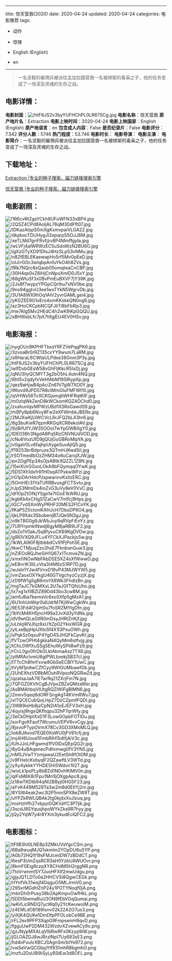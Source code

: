 
---
title: 惊天营救(2020)
date: 2020-04-24
updated: 2020-04-24
categories: 电影推荐
tags:
- 动作
- 惊悚

- English (English)
- en
---


> 一名坚毅的雇佣兵被派往孟加拉国营救一名被绑架的毒枭之子，他的任务变成了一场深及灵魂的生存之战。

## **电影详情**：

**电影封面**：<img src="https://image.tmdb.org/t/p/w200/htF6JS2v3byYUFHChPL0LR67SCg.jpg" alt="/htF6JS2v3byYUFHChPL0LR67SCg.jpg" title="/htF6JS2v3byYUFHChPL0LR67SCg.jpg">
**电影名称**：惊天营救
**原产地片名**：Extraction
**电影上映时间**：2020-04-24
**电影上映国家**：English (English)
**原产地语言**：en
**包含成人内容**：False
**是否纪录片**：False
**电影评分**：7.342
**评分人数**：5746
**热门程度**：53.746
**电影时长**：
**电影导演**：
**电影主演**：
**电影简介**：一名坚毅的雇佣兵被派往孟加拉国营救一名被绑架的毒枭之子，他的任务变成了一场深及灵魂的生存之战。

## **下载地址**：
[Extraction |专业的种子搜索、磁力链接搜索引擎](https://movie.amd794.com:2083/?search=Extraction&ordering=&mode=match_phrase&page_size=10&page=1)

[惊天营救 |专业的种子搜索、磁力链接搜索引擎](https://movie.amd794.com:2083/?search=%E6%83%8A%E5%A4%A9%E8%90%A5%E6%95%91&ordering=&mode=match_phrase&page_size=10&page=1)
 

## **电影剧照**：
<img src="https://image.tmdb.org/t/p/original/1R6cvRtZgsYCkh8UFuWFN33xBP4.jpg" alt="/1R6cvRtZgsYCkh8UFuWFN33xBP4.jpg" title="/1R6cvRtZgsYCkh8UFuWFN33xBP4.jpg"><img src="https://image.tmdb.org/t/p/original/2QSZ4CPd8AoljAL76qM30dFft07.jpg" alt="/2QSZ4CPd8AoljAL76qM30dFft07.jpg" title="/2QSZ4CPd8AoljAL76qM30dFft07.jpg"><img src="https://image.tmdb.org/t/p/original/lDKazAtspS0mXgKxmvpaiVLGA22.jpg" alt="/lDKazAtspS0mXgKxmvpaiVLGA22.jpg" title="/lDKazAtspS0mXgKxmvpaiVLGA22.jpg"><img src="https://image.tmdb.org/t/p/original/dkpbxcTDUHygJI3xpqrpS5OJJ8M.jpg" alt="/dkpbxcTDUHygJI3xpqrpS5OJJ8M.jpg" title="/dkpbxcTDUHygJI3xpqrpS5OJJ8M.jpg"><img src="https://image.tmdb.org/t/p/original/xeTLMd7gnFRvfjzv8P4Mmffgyla.jpg" alt="/xeTLMd7gnFRvfjzv8P4Mmffgyla.jpg" title="/xeTLMd7gnFRvfjzv8P4Mmffgyla.jpg"><img src="https://image.tmdb.org/t/p/original/wLVFj4alWRWzEC5uSdoWzN2BU6O.jpg" alt="/wLVFj4alWRWzEC5uSdoWzN2BU6O.jpg" title="/wLVFj4alWRWzEC5uSdoWzN2BU6O.jpg"><img src="https://image.tmdb.org/t/p/original/igXzGTyXD91DtsJ4HzSLpS3vNMu.jpg" alt="/igXzGTyXD91DtsJ4HzSLpS3vNMu.jpg" title="/igXzGTyXD91DtsJ4HzSLpS3vNMu.jpg"><img src="https://image.tmdb.org/t/p/original/n82fEBLEKaewapHo5rf5Mv0pEeD.jpg" alt="/n82fEBLEKaewapHo5rf5Mv0pEeD.jpg" title="/n82fEBLEKaewapHo5rf5Mv0pEeD.jpg"><img src="https://image.tmdb.org/t/p/original/oIJrrG0c3wlqbpAnfuYkO4h8ZVs.jpg" alt="/oIJrrG0c3wlqbpAnfuYkO4h8ZVs.jpg" title="/oIJrrG0c3wlqbpAnfuYkO4h8ZVs.jpg"><img src="https://image.tmdb.org/t/p/original/fRk7NQrc6xQasb05omqteaCnCBP.jpg" alt="/fRk7NQrc6xQasb05omqteaCnCBP.jpg" title="/fRk7NQrc6xQasb05omqteaCnCBP.jpg"><img src="https://image.tmdb.org/t/p/original/30H4qs0vZ6iHjCnNpoXmID0J5xY.jpg" alt="/30H4qs0vZ6iHjCnNpoXmID0J5xY.jpg" title="/30H4qs0vZ6iHjCnNpoXmID0J5xY.jpg"><img src="https://image.tmdb.org/t/p/original/88gWtuSf3x0BvPmEuBXVF7jY39K.jpg" alt="/88gWtuSf3x0BvPmEuBXVF7jY39K.jpg" title="/88gWtuSf3x0BvPmEuBXVF7jY39K.jpg"><img src="https://image.tmdb.org/t/p/original/2Jx8f7wypzYPGpCQrIhu7xNV0be.jpg" alt="/2Jx8f7wypzYPGpCQrIhu7xNV0be.jpg" title="/2Jx8f7wypzYPGpCQrIhu7xNV0be.jpg"><img src="https://image.tmdb.org/t/p/original/9ns94ggtvU3ee1wsTYkN5WgrvDb.jpg" alt="/9ns94ggtvU3ee1wsTYkN5WgrvDb.jpg" title="/9ns94ggtvU3ee1wsTYkN5WgrvDb.jpg"><img src="https://image.tmdb.org/t/p/original/3U1A8WX9hOq1AIV2yvrGAMLgei4.jpg" alt="/3U1A8WX9hOq1AIV2yvrGAMLgei4.jpg" title="/3U1A8WX9hOq1AIV2yvrGAMLgei4.jpg"><img src="https://image.tmdb.org/t/p/original/yKGZEE9G1xEro4omKKskkQN0ng6.jpg" alt="/yKGZEE9G1xEro4omKKskkQN0ng6.jpg" title="/yKGZEE9G1xEro4omKKskkQN0ng6.jpg"><img src="https://image.tmdb.org/t/p/original/az3HoCKCpbNCQFJliTl8bFbRjs3.jpg" alt="/az3HoCKCpbNCQFJliTl8bFbRjs3.jpg" title="/az3HoCKCpbNCQFJliTl8bFbRjs3.jpg"><img src="https://image.tmdb.org/t/p/original/me7Alg5Mv2HEdC4h2wK9iKpGQQU.jpg" alt="/me7Alg5Mv2HEdC4h2wK9iKpGQQU.jpg" title="/me7Alg5Mv2HEdC4h2wK9iKpGQQU.jpg"><img src="https://image.tmdb.org/t/p/original/sBHWsbLfc7pX7tifgjEU4EV0HSv.jpg" alt="/sBHWsbLfc7pX7tifgjEU4EV0HSv.jpg" title="/sBHWsbLfc7pX7tifgjEU4EV0HSv.jpg">

## **电影海报**：
<img src="https://image.tmdb.org/t/p/original/nygOUcBKPHFTbxsYRFZVePqgPK6.jpg" alt="/nygOUcBKPHFTbxsYRFZVePqgPK6.jpg" title="/nygOUcBKPHFTbxsYRFZVePqgPK6.jpg"><img src="https://image.tmdb.org/t/p/original/3zvoaBr0rRZ135cxYY9wum7LaRM.jpg" alt="/3zvoaBr0rRZ135cxYY9wum7LaRM.jpg" title="/3zvoaBr0rRZ135cxYY9wum7LaRM.jpg"><img src="https://image.tmdb.org/t/p/original/sRHaraL6CWtaULPdxe38Gnm3P3y.jpg" alt="/sRHaraL6CWtaULPdxe38Gnm3P3y.jpg" title="/sRHaraL6CWtaULPdxe38Gnm3P3y.jpg"><img src="https://image.tmdb.org/t/p/original/htF6JS2v3byYUFHChPL0LR67SCg.jpg" alt="/htF6JS2v3byYUFHChPL0LR67SCg.jpg" title="/htF6JS2v3byYUFHChPL0LR67SCg.jpg"><img src="https://image.tmdb.org/t/p/original/wlfDxbGEsW58vGhFljKkcR5IxDj.jpg" alt="/wlfDxbGEsW58vGhFljKkcR5IxDj.jpg" title="/wlfDxbGEsW58vGhFljKkcR5IxDj.jpg"><img src="https://image.tmdb.org/t/p/original/qNU3IiyQCMYT3g2bO5hL4utn4NQ.jpg" alt="/qNU3IiyQCMYT3g2bO5hL4utn4NQ.jpg" title="/qNU3IiyQCMYT3g2bO5hL4utn4NQ.jpg"><img src="https://image.tmdb.org/t/p/original/6ht5v2qdyfxVeHIAbM19SRlypXp.jpg" alt="/6ht5v2qdyfxVeHIAbM19SRlypXp.jpg" title="/6ht5v2qdyfxVeHIAbM19SRlypXp.jpg"><img src="https://image.tmdb.org/t/p/original/qez9aHjwB4pAciZn61V7gW7XO0Y.jpg" alt="/qez9aHjwB4pAciZn61V7gW7XO0Y.jpg" title="/qez9aHjwB4pAciZn61V7gW7XO0Y.jpg"><img src="https://image.tmdb.org/t/p/original/96ovd9JPD57R8cIMmGluFMFWt10.jpg" alt="/96ovd9JPD57R8cIMmGluFMFWt10.jpg" title="/96ovd9JPD57R8cIMmGluFMFWt10.jpg"><img src="https://image.tmdb.org/t/p/original/qVHWs56TvXCKGjsmghWHFRqtKlF.jpg" alt="/qVHWs56TvXCKGjsmghWHFRqtKlF.jpg" title="/qVHWs56TvXCKGjsmghWHFRqtKlF.jpg"><img src="https://image.tmdb.org/t/p/original/m0zlqWkZenD8kWCkomKQZADChd0.jpg" alt="/m0zlqWkZenD8kWCkomKQZADChd0.jpg" title="/m0zlqWkZenD8kWCkomKQZADChd0.jpg"><img src="https://image.tmdb.org/t/p/original/zxahunlqvMPWzUBd1XSRsGawdS9.jpg" alt="/zxahunlqvMPWzUBd1XSRsGawdS9.jpg" title="/zxahunlqvMPWzUBd1XSRsGawdS9.jpg"><img src="https://image.tmdb.org/t/p/original/m9Py8pb6Nvy8Fw2eXFWmbkJBERo.jpg" alt="/m9Py8pb6Nvy8Fw2eXFWmbkJBERo.jpg" title="/m9Py8pb6Nvy8Fw2eXFWmbkJBERo.jpg"><img src="https://image.tmdb.org/t/p/original/2MJXwKjUiWCVcL6rJFQ2bL43hr6.jpg" alt="/2MJXwKjUiWCVcL6rJFQ2bL43hr6.jpg" title="/2MJXwKjUiWCVcL6rJFQ2bL43hr6.jpg"><img src="https://image.tmdb.org/t/p/original/8g3buKieR7qzmRKGqXCR6ekoIAV.jpg" alt="/8g3buKieR7qzmRKGqXCR6ekoIAV.jpg" title="/8g3buKieR7qzmRKGqXCR6ekoIAV.jpg"><img src="https://image.tmdb.org/t/p/original/9zBifUfYJW35OOol7wYpGWBXgY0.jpg" alt="/9zBifUfYJW35OOol7wYpGWBXgY0.jpg" title="/9zBifUfYJW35OOol7wYpGWBXgY0.jpg"><img src="https://image.tmdb.org/t/p/original/lDE036h3NgdA8Pq5RzCNVNUdVOD.jpg" alt="/lDE036h3NgdA8Pq5RzCNVNUdVOD.jpg" title="/lDE036h3NgdA8Pq5RzCNVNUdVOD.jpg"><img src="https://image.tmdb.org/t/p/original/cNu6VozUfD9jjQUjGuGBRoMlpYA.jpg" alt="/cNu6VozUfD9jjQUjGuGBRoMlpYA.jpg" title="/cNu6VozUfD9jjQUjGuGBRoMlpYA.jpg"><img src="https://image.tmdb.org/t/p/original/v0gaV0Lv6fajhpUtygeSuvAjlQ5.jpg" alt="/v0gaV0Lv6fajhpUtygeSuvAjlQ5.jpg" title="/v0gaV0Lv6fajhpUtygeSuvAjlQ5.jpg"><img src="https://image.tmdb.org/t/p/original/f19253brBdpruze3QTmHJKwdSil.jpg" alt="/f19253brBdpruze3QTmHJKwdSil.jpg" title="/f19253brBdpruze3QTmHJKwdSil.jpg"><img src="https://image.tmdb.org/t/p/original/rSOTmedlbOzZHM34o6uCarojXJW.jpg" alt="/rSOTmedlbOzZHM34o6uCarojXJW.jpg" title="/rSOTmedlbOzZHM34o6uCarojXJW.jpg"><img src="https://image.tmdb.org/t/p/original/pn2GgPEp34sOjsABtkXQZZL1Z8N.jpg" alt="/pn2GgPEp34sOjsABtkXQZZL1Z8N.jpg" title="/pn2GgPEp34sOjsABtkXQZZL1Z8N.jpg"><img src="https://image.tmdb.org/t/p/original/15eiXUrGGsnLOkA9bFQymqqOYwK.jpg" alt="/15eiXUrGGsnLOkA9bFQymqqOYwK.jpg" title="/15eiXUrGGsnLOkA9bFQymqqOYwK.jpg"><img src="https://image.tmdb.org/t/p/original/5DS1Xh1dxfrR1H0sqATPxkwWFzi.jpg" alt="/5DS1Xh1dxfrR1H0sqATPxkwWFzi.jpg" title="/5DS1Xh1dxfrR1H0sqATPxkwWFzi.jpg"><img src="https://image.tmdb.org/t/p/original/rG1pDArHdcPJspwannvKxlIzERC.jpg" alt="/rG1pDArHdcPJspwannvKxlIzERC.jpg" title="/rG1pDArHdcPJspwannvKxlIzERC.jpg"><img src="https://image.tmdb.org/t/p/original/5OmHEr31YaTUflRBvusgFCTSvtu.jpg" alt="/5OmHEr31YaTUflRBvusgFCTSvtu.jpg" title="/5OmHEr31YaTUflRBvusgFCTSvtu.jpg"><img src="https://image.tmdb.org/t/p/original/rJpS3NtmDs4ioZvG3uVy8eV0VvC.jpg" alt="/rJpS3NtmDs4ioZvG3uVy8eV0VvC.jpg" title="/rJpS3NtmDs4ioZvG3uVy8eV0VvC.jpg"><img src="https://image.tmdb.org/t/p/original/dI1OpZtOfkjYSgn1e7tGoE1kWRU.jpg" alt="/dI1OpZtOfkjYSgn1e7tGoE1kWRU.jpg" title="/dI1OpZtOfkjYSgn1e7tGoE1kWRU.jpg"><img src="https://image.tmdb.org/t/p/original/kgbKk4xCHgS1ZaCwV7mlfcj9Hps.jpg" alt="/kgbKk4xCHgS1ZaCwV7mlfcj9Hps.jpg" title="/kgbKk4xCHgS1ZaCwV7mlfcj9Hps.jpg"><img src="https://image.tmdb.org/t/p/original/iGC7vdSXmWyPRHF20MES2FICnYK.jpg" alt="/iGC7vdSXmWyPRHF20MES2FICnYK.jpg" title="/iGC7vdSXmWyPRHF20MES2FICnYK.jpg"><img src="https://image.tmdb.org/t/p/original/fKaP5Z0cloniKAhUcH7DbsDP6O4.jpg" alt="/fKaP5Z0cloniKAhUcH7DbsDP6O4.jpg" title="/fKaP5Z0cloniKAhUcH7DbsDP6O4.jpg"><img src="https://image.tmdb.org/t/p/original/ijkLP9Xdx3SbobenjB7JQeSN3gJ.jpg" alt="/ijkLP9Xdx3SbobenjB7JQeSN3gJ.jpg" title="/ijkLP9Xdx3SbobenjB7JQeSN3gJ.jpg"><img src="https://image.tmdb.org/t/p/original/o9kTBG0g9JkWbJuy9qRVpFiEnYz.jpg" alt="/o9kTBG0g9JkWbJuy9qRVpFiEnYz.jpg" title="/o9kTBG0g9JkWbJuy9qRVpFiEnYz.jpg"><img src="https://image.tmdb.org/t/p/original/7URYrpmktNwdj6gyM8jaRB9LiF2.jpg" alt="/7URYrpmktNwdj6gyM8jaRB9LiF2.jpg" title="/7URYrpmktNwdj6gyM8jaRB9LiF2.jpg"><img src="https://image.tmdb.org/t/p/original/dsZo1V0akJSq8fyvuCK69KgDVDw.jpg" alt="/dsZo1V0akJSq8fyvuCK69KgDVDw.jpg" title="/dsZo1V0akJSq8fyvuCK69KgDVDw.jpg"><img src="https://image.tmdb.org/t/p/original/gIR0VXQ9JFLu4YFCkXJPackjsSw.jpg" alt="/gIR0VXQ9JFLu4YFCkXJPackjsSw.jpg" title="/gIR0VXQ9JFLu4YFCkXJPackjsSw.jpg"><img src="https://image.tmdb.org/t/p/original/1kWLAl90F8jtbbbdCv91PjPoh5E.jpg" alt="/1kWLAl90F8jtbbbdCv91PjPoh5E.jpg" title="/1kWLAl90F8jtbbbdCv91PjPoh5E.jpg"><img src="https://image.tmdb.org/t/p/original/tkwCTMjuqZzo2hsE7FknbsnGuw3.jpg" alt="/tkwCTMjuqZzo2hsE7FknbsnGuw3.jpg" title="/tkwCTMjuqZzo2hsE7FknbsnGuw3.jpg"><img src="https://image.tmdb.org/t/p/original/nZIEOsBQJheSiH1Q67x1TcmveZN.jpg" alt="/nZIEOsBQJheSiH1Q67x1TcmveZN.jpg" title="/nZIEOsBQJheSiH1Q67x1TcmveZN.jpg"><img src="https://image.tmdb.org/t/p/original/xmxfiNOwNbFAbDSE5XZ4sXfWwwD.jpg" alt="/xmxfiNOwNbFAbDSE5XZ4sXfWwwD.jpg" title="/xmxfiNOwNbFAbDSE5XZ4sXfWwwD.jpg"><img src="https://image.tmdb.org/t/p/original/eE8nrIK3IILxVta3I4M6zS1RP7D.jpg" alt="/eE8nrIK3IILxVta3I4M6zS1RP7D.jpg" title="/eE8nrIK3IILxVta3I4M6zS1RP7D.jpg"><img src="https://image.tmdb.org/t/p/original/wJsIn1YJw4fVnxD19vP43MJWYW5.jpg" alt="/wJsIn1YJw4fVnxD19vP43MJWYW5.jpg" title="/wJsIn1YJw4fVnxD19vP43MJWYW5.jpg"><img src="https://image.tmdb.org/t/p/original/vmZaoxOXYkgU40GTVgchyzCyzjX.jpg" alt="/vmZaoxOXYkgU40GTVgchyzCyzjX.jpg" title="/vmZaoxOXYkgU40GTVgchyzCyzjX.jpg"><img src="https://image.tmdb.org/t/p/original/zD9fW1g5gB6mirfX8Wk3FhdlzBn.jpg" alt="/zD9fW1g5gB6mirfX8Wk3FhdlzBn.jpg" title="/zD9fW1g5gB6mirfX8Wk3FhdlzBn.jpg"><img src="https://image.tmdb.org/t/p/original/mgTaJC7kGMXxL3U7aJGfTQfsUho.jpg" alt="/mgTaJC7kGMXxL3U7aJGfTQfsUho.jpg" title="/mgTaJC7kGMXxL3U7aJGfTQfsUho.jpg"><img src="https://image.tmdb.org/t/p/original/lx7xg1xfIlBZlZ89Dd43bo3cwBM.jpg" alt="/lx7xg1xfIlBZlZ89Dd43bo3cwBM.jpg" title="/lx7xg1xfIlBZlZ89Dd43bo3cwBM.jpg"><img src="https://image.tmdb.org/t/p/original/amfu8ia7bemsVc6xoSXfp5gMzA1.jpg" alt="/amfu8ia7bemsVc6xoSXfp5gMzA1.jpg" title="/amfu8ia7bemsVc6xoSXfp5gMzA1.jpg"><img src="https://image.tmdb.org/t/p/original/6U1nhUnWqr0idUdrM7KjWwCgkWx.jpg" alt="/6U1nhUnWqr0idUdrM7KjWwCgkWx.jpg" title="/6U1nhUnWqr0idUdrM7KjWwCgkWx.jpg"><img src="https://image.tmdb.org/t/p/original/9E53Fd4f2IpH0u7foSRZMYlgDfn.jpg" alt="/9E53Fd4f2IpH0u7foSRZMYlgDfn.jpg" title="/9E53Fd4f2IpH0u7foSRZMYlgDfn.jpg"><img src="https://image.tmdb.org/t/p/original/1bYcM4KH5jncH99a2JvXd3yYdNs.jpg" alt="/1bYcM4KH5jncH99a2JvXd3yYdNs.jpg" title="/1bYcM4KH5jncH99a2JvXd3yYdNs.jpg"><img src="https://image.tmdb.org/t/p/original/dV9wtQLeGtlR0mDsyJHRtZnKjf.jpg" alt="/dV9wtQLeGtlR0mDsyJHRtZnKjf.jpg" title="/dV9wtQLeGtlR0mDsyJHRtZnKjf.jpg"><img src="https://image.tmdb.org/t/p/original/uLhlqWVJhjz8xU1tZp02YkixWGR.jpg" alt="/uLhlqWVJhjz8xU1tZp02YkixWGR.jpg" title="/uLhlqWVJhjz8xU1tZp02YkixWGR.jpg"><img src="https://image.tmdb.org/t/p/original/ylLxeBpjHpUXto5f4X1I3PxuOWh.jpg" alt="/ylLxeBpjHpUXto5f4X1I3PxuOWh.jpg" title="/ylLxeBpjHpUXto5f4X1I3PxuOWh.jpg"><img src="https://image.tmdb.org/t/p/original/sPqkSz0qxuP4YgO4SJHQFkCpvKt.jpg" alt="/sPqkSz0qxuP4YgO4SJHQFkCpvKt.jpg" title="/sPqkSz0qxuP4YgO4SJHQFkCpvKt.jpg"><img src="https://image.tmdb.org/t/p/original/fVTzwOPHt4gkkaN4QyMm6stfvjg.jpg" alt="/fVTzwOPHt4gkkaN4QyMm6stfvjg.jpg" title="/fVTzwOPHt4gkkaN4QyMm6stfvjg.jpg"><img src="https://image.tmdb.org/t/p/original/tChL0WfXuSSg5EhuWySPil8wFz9.jpg" alt="/tChL0WfXuSSg5EhuWySPil8wFz9.jpg" title="/tChL0WfXuSSg5EhuWySPil8wFz9.jpg"><img src="https://image.tmdb.org/t/p/original/rCcL0gv0frDkGLktAbmaAsz7TX6.jpg" alt="/rCcL0gv0frDkGLktAbmaAsz7TX6.jpg" title="/rCcL0gv0frDkGLktAbmaAsz7TX6.jpg"><img src="https://image.tmdb.org/t/p/original/ytMRAclvmU6glPWLbxekjSB37cI.jpg" alt="/ytMRAclvmU6glPWLbxekjSB37cI.jpg" title="/ytMRAclvmU6glPWLbxekjSB37cI.jpg"><img src="https://image.tmdb.org/t/p/original/tTTcCh8fmYxvw8GbSeECBlY1UwC.jpg" alt="/tTTcCh8fmYxvw8GbSeECBlY1UwC.jpg" title="/tTTcCh8fmYxvw8GbSeECBlY1UwC.jpg"><img src="https://image.tmdb.org/t/p/original/tVyM1jnAwCZfCyy9WtGUMbawfGk.jpg" alt="/tVyM1jnAwCZfCyy9WtGUMbawfGk.jpg" title="/tVyM1jnAwCZfCyy9WtGUMbawfGk.jpg"><img src="https://image.tmdb.org/t/p/original/2UhEXhzVDBbMOuhRVpxoNQGRwZd.jpg" alt="/2UhEXhzVDBbMOuhRVpxoNQGRwZd.jpg" title="/2UhEXhzVDBbMOuhRVpxoNQGRwZd.jpg"><img src="https://image.tmdb.org/t/p/original/qzaIsaJaA7IETarRq21ZXrjFm7N.jpg" alt="/qzaIsaJaA7IETarRq21ZXrjFm7N.jpg" title="/qzaIsaJaA7IETarRq21ZXrjFm7N.jpg"><img src="https://image.tmdb.org/t/p/original/7QFGZ0XVhCgBJVpoZBZeQMzaWsr.jpg" alt="/7QFGZ0XVhCgBJVpoZBZeQMzaWsr.jpg" title="/7QFGZ0XVhCgBJVpoZBZeQMzaWsr.jpg"><img src="https://image.tmdb.org/t/p/original/AsBMAhbqVIUtgRQZlWiFgBlMN6.jpg" alt="/AsBMAhbqVIUtgRQZlWiFgBlMN6.jpg" title="/AsBMAhbqVIUtgRQZlWiFgBlMN6.jpg"><img src="https://image.tmdb.org/t/p/original/2nmv5qeq6dORFSngAgT4KVmRWu7.jpg" alt="/2nmv5qeq6dORFSngAgT4KVmRWu7.jpg" title="/2nmv5qeq6dORFSngAgT4KVmRWu7.jpg"><img src="https://image.tmdb.org/t/p/original/xITQCECubQoLHpZ7DzCZpmfFQDI.jpg" alt="/xITQCECubQoLHpZ7DzCZpmfFQDI.jpg" title="/xITQCECubQoLHpZ7DzCZpmfFQDI.jpg"><img src="https://image.tmdb.org/t/p/original/3WB9isHb8jzCpN2lA1oEJEFV3xH.jpg" alt="/3WB9isHb8jzCpN2lA1oEJEFV3xH.jpg" title="/3WB9isHb8jzCpN2lA1oEJEFV3xH.jpg"><img src="https://image.tmdb.org/t/p/original/4qyisj9hgxQKfhqpu32hP7qrWfy.jpg" alt="/4qyisj9hgxQKfhqpu32hP7qrWfy.jpg" title="/4qyisj9hgxQKfhqpu32hP7qrWfy.jpg"><img src="https://image.tmdb.org/t/p/original/3eCkDHptXxD1F3LowGOpbFOTlGu.jpg" alt="/3eCkDHptXxD1F3LowGOpbFOTlGu.jpg" title="/3eCkDHptXxD1F3LowGOpbFOTlGu.jpg"><img src="https://image.tmdb.org/t/p/original/sorFgoKFaof7WcumuVEPV6vvCgy.jpg" alt="/sorFgoKFaof7WcumuVEPV6vvCgy.jpg" title="/sorFgoKFaof7WcumuVEPV6vvCgy.jpg"><img src="https://image.tmdb.org/t/p/original/8jxvoPTypOVmX78Cv3GD3XMoMLQ.jpg" alt="/8jxvoPTypOVmX78Cv3GD3XMoMLQ.jpg" title="/8jxvoPTypOVmX78Cv3GD3XMoMLQ.jpg"><img src="https://image.tmdb.org/t/p/original/iobBJAvod7EQE0XoWU0jFV61cfj.jpg" alt="/iobBJAvod7EQE0XoWU0jFV61cfj.jpg" title="/iobBJAvod7EQE0XoWU0jFV61cfj.jpg"><img src="https://image.tmdb.org/t/p/original/mj4H6Uood1FmbRlH15dtfjAiV3c.jpg" alt="/mj4H6Uood1FmbRlH15dtfjAiV3c.jpg" title="/mj4H6Uood1FmbRlH15dtfjAiV3c.jpg"><img src="https://image.tmdb.org/t/p/original/lUhJJoLHFgwmd1fV0lDxQEpQG2r.jpg" alt="/lUhJJoLHFgwmd1fV0lDxQEpQG2r.jpg" title="/lUhJJoLHFgwmd1fV0lDxQEpQG2r.jpg"><img src="https://image.tmdb.org/t/p/original/8yG4uBAqenecPdllvmwg0fV3YN5.jpg" alt="/8yG4uBAqenecPdllvmwg0fV3YN5.jpg" title="/8yG4uBAqenecPdllvmwg0fV3YN5.jpg"><img src="https://image.tmdb.org/t/p/original/nMSJVwTYzmjawaU2EetSh8fOIOM.jpg" alt="/nMSJVwTYzmjawaU2EetSh8fOIOM.jpg" title="/nMSJVwTYzmjawaU2EetSh8fOIOM.jpg"><img src="https://image.tmdb.org/t/p/original/v9FHeIcKxbyqlF2QZawftLV3WTd.jpg" alt="/v9FHeIcKxbyqlF2QZawftLV3WTd.jpg" title="/v9FHeIcKxbyqlF2QZawftLV3WTd.jpg"><img src="https://image.tmdb.org/t/p/original/yXy4ykkkYYHDE5Hi5Wdvir1Il2T.jpg" alt="/yXy4ykkkYYHDE5Hi5Wdvir1Il2T.jpg" title="/yXy4ykkkYYHDE5Hi5Wdvir1Il2T.jpg"><img src="https://image.tmdb.org/t/p/original/wixLk1pxPLy8bBZd1N0vHKlMV0n.jpg" alt="/wixLk1pxPLy8bBZd1N0vHKlMV0n.jpg" title="/wixLk1pxPLy8bBZd1N0vHKlMV0n.jpg"><img src="https://image.tmdb.org/t/p/original/qlFsM6K8i1Fpu1Mn1ljOXgpApc8.jpg" alt="/qlFsM6K8i1Fpu1Mn1ljOXgpApc8.jpg" title="/qlFsM6K8i1Fpu1Mn1ljOXgpApc8.jpg"><img src="https://image.tmdb.org/t/p/original/z18wTKDtb94qNI2B8yji0HG5F23.jpg" alt="/z18wTKDtb94qNI2B8yji0HG5F23.jpg" title="/z18wTKDtb94qNI2B8yji0HG5F23.jpg"><img src="https://image.tmdb.org/t/p/original/aYvK449M529Ta3w2m8d0EtlYj2m.jpg" alt="/aYvK449M529Ta3w2m8d0EtlYj2m.jpg" title="/aYvK449M529Ta3w2m8d0EtlYj2m.jpg"><img src="https://image.tmdb.org/t/p/original/8YSW4eak2wc3l2P5nmSPX8eZW9T.jpg" alt="/8YSW4eak2wc3l2P5nmSPX8eZW9T.jpg" title="/8YSW4eak2wc3l2P5nmSPX8eZW9T.jpg"><img src="https://image.tmdb.org/t/p/original/uYPZkRWLQBAk2tg0kjdxXvJlzuq.jpg" alt="/uYPZkRWLQBAk2tg0kjdxXvJlzuq.jpg" title="/uYPZkRWLQBAk2tg0kjdxXvJlzuq.jpg"><img src="https://image.tmdb.org/t/p/original/mxHzHfh27xbpyiGQKVaYC3P7jik.jpg" alt="/mxHzHfh27xbpyiGQKVaYC3P7jik.jpg" title="/mxHzHfh27xbpyiGQKVaYC3P7jik.jpg"><img src="https://image.tmdb.org/t/p/original/3scdJ8SYqusjhpoWYkZka9R7hyy.jpg" alt="/3scdJ8SYqusjhpoWYkZka9R7hyy.jpg" title="/3scdJ8SYqusjhpoWYkZka9R7hyy.jpg"><img src="https://image.tmdb.org/t/p/original/jQy2YqW7y4r8YXm3ykudEclQFC2.jpg" alt="/jQy2YqW7y4r8YXm3ykudEclQFC2.jpg" title="/jQy2YqW7y4r8YXm3ykudEclQFC2.jpg">

## **电影图标**：
<img src="https://image.tmdb.org/t/p/original/tFlIB3hl0LNE8p32MkUVsYgcCSm.png" alt="/tFlIB3hl0LNE8p32MkUVsYgcCSm.png" title="/tFlIB3hl0LNE8p32MkUVsYgcCSm.png"><img src="https://image.tmdb.org/t/p/original/6Ba9wuqMJQ1skmlm2YOpDU6uSYP.png" alt="/6Ba9wuqMJQ1skmlm2YOpDU6uSYP.png" title="/6Ba9wuqMJQ1skmlm2YOpDU6uSYP.png"><img src="https://image.tmdb.org/t/p/original/A0b72HQ1t19sFMJcmlDW7zBDdCT.png" alt="/A0b72HQ1t19sFMJcmlDW7zBDdCT.png" title="/A0b72HQ1t19sFMJcmlDW7zBDdCT.png"><img src="https://image.tmdb.org/t/p/original/6esP3UmZqsRCR3aH0YzbUAWUOvr.png" alt="/6esP3UmZqsRCR3aH0YzbUAWUOvr.png" title="/6esP3UmZqsRCR3aH0YzbUAWUOvr.png"><img src="https://image.tmdb.org/t/p/original/8kmF0Eig8czqXY8CHdM5H2rggNR.png" alt="/8kmF0Eig8czqXY8CHdM5H2rggNR.png" title="/8kmF0Eig8czqXY8CHdM5H2rggNR.png"><img src="https://image.tmdb.org/t/p/original/7toVrwnmtSY7JuoHFXIf2mwUdgu.png" alt="/7toVrwnmtSY7JuoHFXIf2mwUdgu.png" title="/7toVrwnmtSY7JuoHFXIf2mwUdgu.png"><img src="https://image.tmdb.org/t/p/original/gjyJQTLDTo0a2HHCVSi8QgwCEGk.png" alt="/gjyJQTLDTo0a2HHCVSi8QgwCEGk.png" title="/gjyJQTLDTo0a2HHCVSi8QgwCEGk.png"><img src="https://image.tmdb.org/t/p/original/rIYnfVk31wsjf4DqguO5MLJrmVG.png" alt="/rIYnfVk31wsjf4DqguO5MLJrmVG.png" title="/rIYnfVk31wsjf4DqguO5MLJrmVG.png"><img src="https://image.tmdb.org/t/p/original/295xrMGdHZnP24y1POTYNoqf0jA.png" alt="/295xrMGdHZnP24y1POTYNoqf0jA.png" title="/295xrMGdHZnP24y1POTYNoqf0jA.png"><img src="https://image.tmdb.org/t/p/original/mbrDh0rPusy38b2ApKmpvOwfHkL.png" alt="/mbrDh0rPusy38b2ApKmpvOwfHkL.png" title="/mbrDh0rPusy38b2ApKmpvOwfHkL.png"><img src="https://image.tmdb.org/t/p/original/5DDl5bemaRuU3ON9fEbVGqQumai.png" alt="/5DDl5bemaRuU3ON9fEbVGqQumai.png" title="/5DDl5bemaRuU3ON9fEbVGqQumai.png"><img src="https://image.tmdb.org/t/p/original/wAVLicRNDQ7ycWq0y2YcKwuwoiM.png" alt="/wAVLicRNDQ7ycWq0y2YcKwuwoiM.png" title="/wAVLicRNDQ7ycWq0y2YcKwuwoiM.png"><img src="https://image.tmdb.org/t/p/original/z4EMLdOB189Isnv02k22A2O7us3.png" alt="/z4EMLdOB189Isnv02k22A2O7us3.png" title="/z4EMLdOB189Isnv02k22A2O7us3.png"><img src="https://image.tmdb.org/t/p/original/yiXjK4QUKe1DmDfpPFOLobCe9BE.png" alt="/yiXjK4QUKe1DmDfpPFOLobCe9BE.png" title="/yiXjK4QUKe1DmDfpPFOLobCe9BE.png"><img src="https://image.tmdb.org/t/p/original/rFL2ex9PFP3XqpG9FmpsemH9qvD.png" alt="/rFL2ex9PFP3XqpG9FmpsemH9qvD.png" title="/rFL2ex9PFP3XqpG9FmpsemH9qvD.png"><img src="https://image.tmdb.org/t/p/original/fgguUwP2DM432WzdvXZvewACy9x.png" alt="/fgguUwP2DM432WzdvXZvewACy9x.png" title="/fgguUwP2DM432WzdvXZvewACy9x.png"><img src="https://image.tmdb.org/t/p/original/gzJNypMXALqVIbRwRFx0Kzyp9iW.png" alt="/gzJNypMXALqVIbRwRFx0Kzyp9iW.png" title="/gzJNypMXALqVIbRwRFx0Kzyp9iW.png"><img src="https://image.tmdb.org/t/p/original/jGLOAZGJ8wJRrzlNpI7Uy683sE3.png" alt="/jGLOAZGJ8wJRrzlNpI7Uy683sE3.png" title="/jGLOAZGJ8wJRrzlNpI7Uy683sE3.png"><img src="https://image.tmdb.org/t/p/original/hd4nFvulvXBCJSAgnSmrblYe972.png" alt="/hd4nFvulvXBCJSAgnSmrblYe972.png" title="/hd4nFvulvXBCJSAgnSmrblYe972.png"><img src="https://image.tmdb.org/t/p/original/vwSeVwQCGbyjYif931mhR8kgmhO.png" alt="/vwSeVwQCGbyjYif931mhR8kgmhO.png" title="/vwSeVwQCGbyjYif931mhR8kgmhO.png"><img src="https://image.tmdb.org/t/p/original/mzfu2DsU8I9iSyLyBStEw3d8OFL.png" alt="/mzfu2DsU8I9iSyLyBStEw3d8OFL.png" title="/mzfu2DsU8I9iSyLyBStEw3d8OFL.png">
